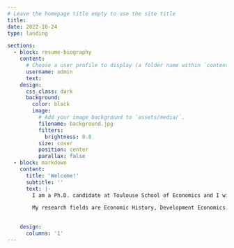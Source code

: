 ```yaml
---
# Leave the homepage title empty to use the site title
title:
date: 2022-10-24
type: landing

sections:
  - block: resume-biography
    content:
      # Choose a user profile to display (a folder name within `content/authors/`)
      username: admin
      text:
    design:
      css_class: dark
      background:
        color: black
        image:
          # Add your image background to `assets/media/`.
          filename: background.jpg
          filters:
            brightness: 0.8
          size: cover
          position: center
          parallax: false
  - block: markdown
    content:
      title: 'Welcome!'
      subtitle: ''
      text: |-
        I am a Ph.D. candidate at Toulouse School of Economics and I will be in the 2024/25 academic job market. I apply empirical tools to understand to determinants of individual beliefs and behaviors.

        My research fields are Economic History, Development Economics, and Political Economy. In my JMP, I identify and compare both horizontal transmission and vertical transmission of son preference with the usage of natural experiments, historical archives, and population censuses.
        

    design:
      columns: '1'
---
```

